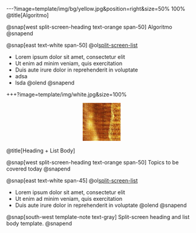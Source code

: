 ---?image=template/img/bg/yellow.jpg&position=right&size=50% 100%
@title[Algoritmo]

@snap[west split-screen-heading text-orange span-50]
Algoritmo
@snapend

@snap[east text-white span-50]
@ol[split-screen-list](false)
- Lorem ipsum dolor sit amet, consectetur elit
- Ut enim ad minim veniam, quis exercitation
- Duis aute irure dolor in reprehenderit in voluptate
- adsa
- lsda
@olend
@snapend

+++?image=template/img/white.jpg&size=100%

<p align="center">
  <img width="100" height="100" src="template/img/digitsface.jpg">
</p>

@title[Heading + List Body]

@snap[west split-screen-heading text-orange span-50]
Topics to be covered today
@snapend

@snap[east text-white span-45]
@ol[split-screen-list](false)
- Lorem ipsum dolor sit amet, consectetur elit
- Ut enim ad minim veniam, quis exercitation
- Duis aute irure dolor in reprehenderit in voluptate
@olend
@snapend

@snap[south-west template-note text-gray]
Split-screen heading and list body template.
@snapend
